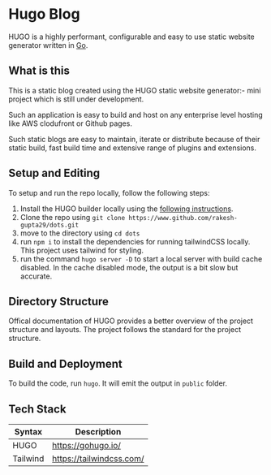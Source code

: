 # Hugo Blog

HUGO is a highly performant, configurable and easy to use static website generator written in [Go](https://go.dev).

## What is this

This is a static blog created using the HUGO static website generator:- mini project which is still under development.

Such an application is easy to build and host on any enterprise level hosting like AWS clodufront or Github pages.

Such static blogs are easy to maintain, iterate or distribute because of their static build, fast build time and extensive range of plugins and extensions.

## Setup and Editing

To setup and run the repo locally, follow the following steps:

1. Install the HUGO builder locally using the [following instructions](https://gohugo.io/installation).
2. Clone the repo using `git clone https://www.github.com/rakesh-gupta29/dots.git`
3. move to the directory using `cd dots`
4. run `npm i` to install the dependencies for running tailwindCSS locally. This project uses tailwind for styling.
5. run the command `hugo server -D` to start a local server with build cache disabled. In the cache disabled mode, the output is a bit slow but accurate.

## Directory Structure

Offical documentation of HUGO provides a better overview of the project structure and layouts. The project follows the standard for the project structure.

## Build and Deployment

To build the code, run `hugo`. It will emit the output in `public` folder.

## Tech Stack

| Syntax   | Description              |
| -------- | ------------------------ |
| HUGO     | https://gohugo.io/       |
| Tailwind | https://tailwindcss.com/ |
